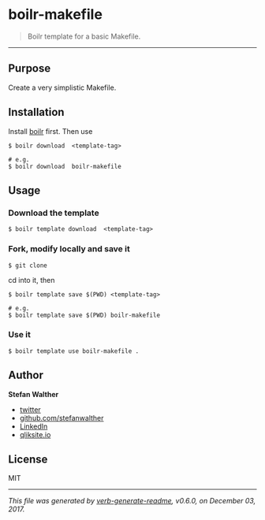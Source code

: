 # boilr-makefile

> Boilr template for a basic Makefile.

---

## Purpose

Create a very simplistic Makefile.

## Installation

Install [boilr](https://github.com/tmrts/boilr) first. 
Then use 

```
$ boilr download  <template-tag>

# e.g.
$ boilr download  boilr-makefile
```

## Usage

### Download the template

```
$ boilr template download  <template-tag>
```

### Fork, modify locally and save it

```
$ git clone 
```

cd into it, then

```
$ boilr template save $(PWD) <template-tag>

# e.g. 
$ boilr template save $(PWD) boilr-makefile
```

### Use it

```
$ boilr template use boilr-makefile .
```

## Author
**Stefan Walther**

* [twitter](http://twitter.com/waltherstefan)  
* [github.com/stefanwalther](http://github.com/stefanwalther) 
* [LinkedIn](https://www.linkedin.com/in/stefanwalther/) 
* [qliksite.io](http://qliksite.io)

## License
MIT

***

_This file was generated by [verb-generate-readme](https://github.com/verbose/verb-generate-readme), v0.6.0, on December 03, 2017._

